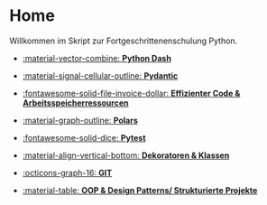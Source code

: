 # Home

Willkommen im Skript zur Fortgeschrittenenschulung Python.

<div class="grid cards fancy" markdown>

- [:material-vector-combine: **Python Dash**](python_dash/index.md)



- [:material-signal-cellular-outline: **Pydantic**](pydantic/index.md)





- [:fontawesome-solid-file-invoice-dollar: **Effizienter Code & Arbeitsspeicherressourcen**](effizienter_code_und_arbeitsspeicherressourcen/index.md)


- [:material-graph-outline: **Polars**](python_polars/index.md)

  

- [:fontawesome-solid-dice: **Pytest**](pytest/index.md)

 

- [:material-align-vertical-bottom: **Dekoratoren & Klassen**](dekoratoren_und_klassen/index.md)



- [:octicons-graph-16: **GIT**](git/index.md)



- [:material-table: **OOP & Design Patterns/ Strukturierte Projekte**](oop_design_patterns_projektstrukturen/index.md)



</div>